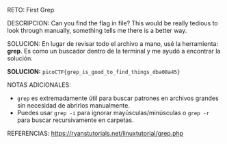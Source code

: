 RETO:
First Grep

DESCRIPCION:
Can you find the flag in file? This would be really tedious to look through manually, something tells me there is a better way.

SOLUCION:
En lugar de revisar todo el archivo a mano, usé la herramienta: **grep**. Es como un buscador dentro de la terminal y me ayudó a encontrar la solución.

**SOLUCION:** `picoCTF{grep_is_good_to_find_things_dba08a45}`

NOTAS ADICIONALES:
- `grep` es extremadamente útil para buscar patrones en archivos grandes sin necesidad de abrirlos manualmente.
- Puedes usar `grep -i` para ignorar mayúsculas/minúsculas o `grep -r` para buscar recursivamente en carpetas.

REFERENCIAS:
https://ryanstutorials.net/linuxtutorial/grep.php
